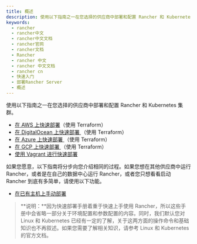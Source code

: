 ```yaml
---
title: 概述
description: 使用以下指南之一在您选择的供应商中部署和配置 Rancher 和 Kubernetes 集群。在 AWS 上快速部署、在 DigitalOcean 上快速部署、在 Azure 上快速部署、在 GCP 上快速部署、使用 Vagrant 进行快速部署、在已有主机上手动部署。
keywords:
  - rancher
  - rancher中文
  - rancher中文文档
  - rancher官网
  - rancher文档
  - Rancher
  - rancher 中文
  - rancher 中文文档
  - rancher cn
  - 快速入门
  - 部署Rancher Server
  - 概述
---
```


使用以下指南之一在您选择的供应商中部署和配置 Rancher 和 Kubernetes 集群。

- [在 AWS 上快速部署](/docs/rancher2.5/quick-start-guide/deployment/amazon-aws-qs/_index)（使用 Terraform）
- [在 DigitalOcean 上快速部署 ](/docs/rancher2.5/quick-start-guide/deployment/digital-ocean-qs/_index)（使用 Terraform）
- [在 Azure 上快速部署 ](/docs/rancher2.5/quick-start-guide/deployment/microsoft-azure-qs/_index)（使用 Terraform）
- [在 GCP 上快速部署 ](/docs/rancher2.5/quick-start-guide/deployment/google-gcp-qs/_index)（使用 Terraform）
- [使用 Vagrant 进行快速部署](/docs/rancher2.5/quick-start-guide/deployment/quickstart-vagrant/_index)

如果您愿意，以下指南将分步向您介绍相同的过程。如果您想在其他供应商中运行 Rancher，或者是在自己的数据中心运行 Rancher，或者您只想看看启动 Rancher 到底有多简单，请使用以下功能。

- [在已有主机上手动部署](/docs/rancher2.5/quick-start-guide/deployment/quickstart-manual-setup/_index)

> **说明：**因为快速部署手册着重于快速上手使用 Rancher，所以这些手册中会省略一部分关于环境配置和参数配置的内容。同时，我们默认您对 Linux 和 Kubernetes 已经有一定的了解，关于这两方面的操作命令和基础知识也不再叙述。如果您需要了解相关知识，请参考 Linux 和 Kubernetes 的官方文档。
